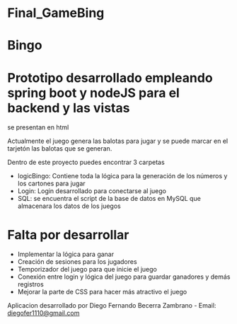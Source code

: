 # Final_GameBing

# Bingo

# Prototipo desarrollado empleando spring boot y nodeJS para el backend y las vistas
se presentan en html

Actualmente el juego genera las balotas para jugar y se puede marcar en el tarjetón las balotas
que se generan.


Dentro de este proyecto puedes encontrar 3 carpetas

- logicBingo: Contiene toda la lógica para la generación de los números y los cartones para jugar
- Login: Login desarrollado para conectarse al juego
- SQL: se encuentra el script de la base de datos en MySQL que almacenara los datos de los juegos


# Falta por desarrollar

- Implementar la lógica para ganar
- Creación de sesiones para los jugadores
- Temporizador del juego para que inicie el juego
- Conexión entre login y lógica del juego para guardar ganadores y demás registros
- Mejorar la parte de CSS para hacer más atractivo el juego


Aplicacion desarrollado por Diego Fernando Becerra Zambrano - Email: diegofer1110@gmail.com
